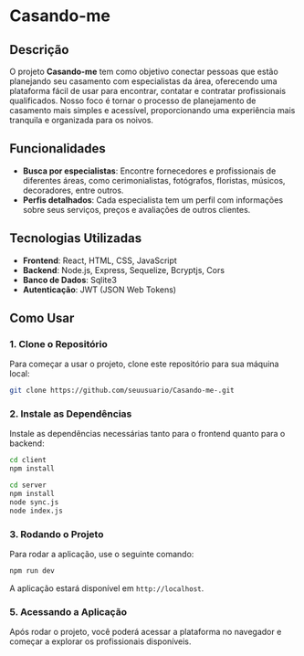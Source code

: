 # Casando-me

## Descrição

O projeto **Casando-me** tem como objetivo conectar pessoas que estão planejando seu casamento com especialistas da área, oferecendo uma plataforma fácil de usar para encontrar, contatar e contratar profissionais qualificados. Nosso foco é tornar o processo de planejamento de casamento mais simples e acessível, proporcionando uma experiência mais tranquila e organizada para os noivos.

## Funcionalidades

- **Busca por especialistas**: Encontre fornecedores e profissionais de diferentes áreas, como cerimonialistas, fotógrafos, floristas, músicos, decoradores, entre outros.
- **Perfis detalhados**: Cada especialista tem um perfil com informações sobre seus serviços, preços e avaliações de outros clientes.

## Tecnologias Utilizadas

- **Frontend**: React, HTML, CSS, JavaScript
- **Backend**: Node.js, Express, Sequelize, Bcryptjs, Cors
- **Banco de Dados**: Sqlite3
- **Autenticação**: JWT (JSON Web Tokens)

## Como Usar

### 1. Clone o Repositório

Para começar a usar o projeto, clone este repositório para sua máquina local:

```bash
git clone https://github.com/seuusuario/Casando-me-.git
```

### 2. Instale as Dependências

Instale as dependências necessárias tanto para o frontend quanto para o backend:

```bash
cd client
npm install
```

```bash
cd server
npm install
node sync.js
node index.js
```

### 3. Rodando o Projeto

Para rodar a aplicação, use o seguinte comando:

```bash
npm run dev
```
A aplicação estará disponível em `http://localhost`.

### 5. Acessando a Aplicação

Após rodar o projeto, você poderá acessar a plataforma no navegador e começar a explorar os profissionais disponíveis.
